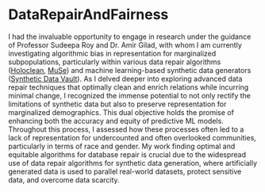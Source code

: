 # DataRepairAndFairness

I had the invaluable opportunity to engage in research under the guidance of Professor Sudeepa Roy and Dr. Amir Gilad, with whom I am currently investigating algorithmic bias in representation for marginalized subpopulations, particularly within various data repair algorithms ([Holoclean](https://github.com/HoloClean/holoclean), [MuSe](https://github.com/amirgilad/On-Multiple-Semantics-for-Declarative-Database-Repairs/)) and machine learning-based synthetic data generators ([Synthetic Data Vault](https://github.com/sdv-dev/SDV)). As I delved deeper into exploring advanced data repair techniques that optimally clean and enrich relations while incurring minimal change, I recognized the immense potential to not only rectify the limitations of synthetic data but also to preserve representation for marginalized demographics. This dual objective holds the promise of enhancing both the accuracy and equity of predictive ML models. Throughout this process, I assessed how these processes often led to a lack of representation for undercounted and often overlooked communities, particularly in terms of race and gender. My work finding optimal and equitable algorithms for database repair is crucial due to the widespread use of data repair algorithms for synthetic data generation, where artificially generated data is used to parallel real-world datasets, protect sensitive data, and overcome data scarcity.
